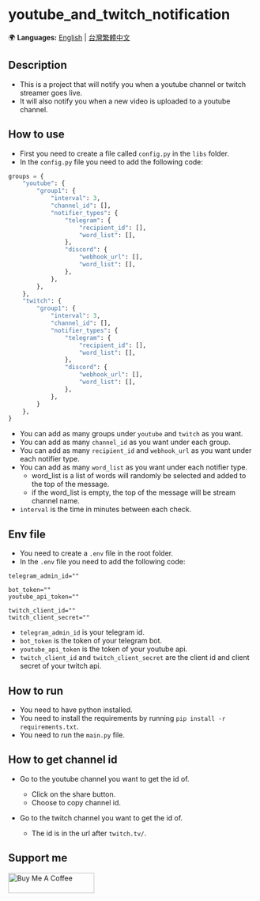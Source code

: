 # youtube_and_twitch_notification

🌍 **Languages:** [English](README.md) | [台灣繁體中文](README.zh-TW.md)

## Description

- This is a project that will notify you when a youtube channel or twitch streamer goes live.
- It will also notify you when a new video is uploaded to a youtube channel.

## How to use

- First you need to create a file called `config.py` in the `libs` folder.
- In the `config.py` file you need to add the following code:

```python
groups = {
    "youtube": {
        "group1": {
            "interval": 3,
            "channel_id": [],
            "notifier_types": {
                "telegram": {
                    "recipient_id": [],
                    "word_list": [],
                },
                "discord": {
                    "webhook_url": [],
                    "word_list": [],
                },
            },
        },
    },
    "twitch": {
        "group1": {
            "interval": 3,
            "channel_id": [],
            "notifier_types": {
                "telegram": {
                    "recipient_id": [],
                    "word_list": [],
                },
                "discord": {
                    "webhook_url": [],
                    "word_list": [],
                },
            },
        }
    },
}

```

- You can add as many groups under `youtube` and `twitch` as you want.
- You can add as many `channel_id` as you want under each group.
- You can add as many `recipient_id` and `webhook_url` as you want under each notifier type.
- You can add as many `word_list` as you want under each notifier type.
  - word_list is a list of words will randomly be selected and added to the top of the message.
  - if the word_list is empty, the top of the message will be stream channel name.
- `interval` is the time in minutes between each check.

## Env file

- You need to create a `.env` file in the root folder.
- In the `.env` file you need to add the following code:

```env
telegram_admin_id=""

bot_token=""
youtube_api_token=""

twitch_client_id=""
twitch_client_secret=""
```

- `telegram_admin_id` is your telegram id.
- `bot_token` is the token of your telegram bot.
- `youtube_api_token` is the token of your youtube api.
- `twitch_client_id` and `twitch_client_secret` are the client id and client secret of your twitch api.

## How to run

- You need to have python installed.
- You need to install the requirements by running `pip install -r requirements.txt`.
- You need to run the `main.py` file.

## How to get channel id

- Go to the youtube channel you want to get the id of.
  - Click on the share button.
  - Choose to copy channel id.

- Go to the twitch channel you want to get the id of.
  - The id is in the url after `twitch.tv/`.

## Support me

<a href="https://www.buymeacoffee.com/hungliang" target="_blank"><img src="https://cdn.buymeacoffee.com/buttons/default-orange.png" alt="Buy Me A Coffee" height="41" width="174"></a>
